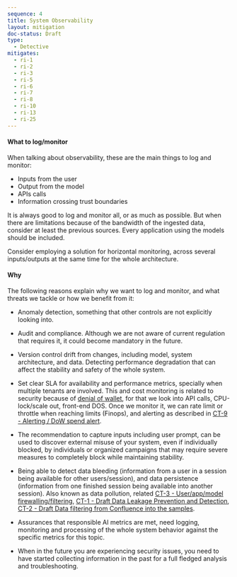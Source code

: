 ```yaml
---
sequence: 4
title: System Observability
layout: mitigation
doc-status: Draft
type:
  - Detective
mitigates:
  - ri-1
  - ri-2
  - ri-3
  - ri-5
  - ri-6
  - ri-7
  - ri-8
  - ri-10
  - ri-13
  - ri-25
---
```


#### What to log/monitor

When talking about observability, these are the main things to log and monitor:

- Inputs from the user
- Output from the model
- APIs calls
- Information crossing trust boundaries

It is always good to log and monitor all, or as much as possible. But when there are limitations because of the bandwidth of the ingested data, consider at least the previous sources. Every application using the models should be included.

Consider employing a solution for horizontal monitoring, across several inputs/outputs at the same time for the whole architecture.


#### Why

The following reasons explain why we want to log and monitor, and what threats we tackle or how we benefit from it:

- Anomaly detection, something that other controls are not explicitly looking into.
- Audit and compliance. Although we are not aware of current regulation that requires it, it could become mandatory in the future.
- Version control drift from changes, including model, system architecture, and data. Detecting performance degradation that can affect the stability and safety of the whole system.
  
- Set clear SLA for availability and performance metrics, specially when multiple tenants are involved. This and cost monitoring is related to security because of [denial of wallet](#ri-7), for that we look into API calls, CPU-lock/scale out, front-end DOS. Once we monitor it, we can rate limit or throttle when reaching limits (Finops), and alerting as described in [CT-9	-	Alerting / DoW spend alert](#CT-9).

- The recommendation to capture inputs including user prompt, can be used to discover external misuse of your system, even if individually blocked, by individuals or organized campaigns that may require severe measures to completely block while maintaining stability.

- Being able to detect data bleeding (information from a user in a session being available for other users/session), and data persistence (information from one finished session being available into another session). Also known as data pollution, related [CT-3 - User/app/model firewalling/filtering](#CT-3), [CT-1 - Draft	Data Leakage Prevention and Detection](#CT-1), [CT-2 - Draft	Data filtering from Confluence into the samples](#CT-2).

- Assurances that responsible AI metrics are met, need logging, monitoring and processing of the whole system behavior against the specific metrics for this topic. 

- When in the future you are experiencing security issues, you need to have started collecting information in the past for a full fledged analysis and troubleshooting.
